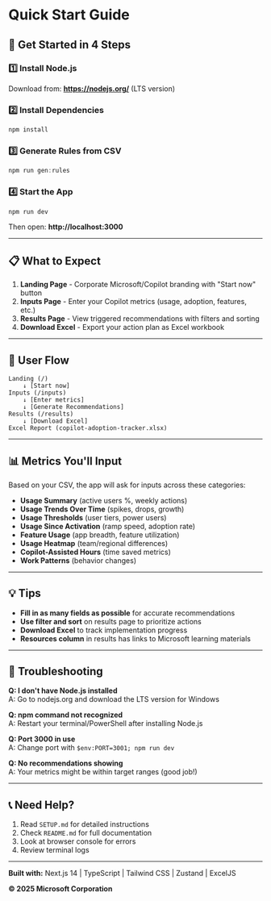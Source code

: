 # Quick Start Guide

## 🚀 Get Started in 4 Steps

### 1️⃣ Install Node.js
Download from: **https://nodejs.org/** (LTS version)

### 2️⃣ Install Dependencies
```powershell
npm install
```

### 3️⃣ Generate Rules from CSV
```powershell
npm run gen:rules
```

### 4️⃣ Start the App
```powershell
npm run dev
```

Then open: **http://localhost:3000**

---

## 📋 What to Expect

1. **Landing Page** - Corporate Microsoft/Copilot branding with "Start now" button
2. **Inputs Page** - Enter your Copilot metrics (usage, adoption, features, etc.)
3. **Results Page** - View triggered recommendations with filters and sorting
4. **Download Excel** - Export your action plan as Excel workbook

---

## 🎯 User Flow

```
Landing (/) 
    ↓ [Start now]
Inputs (/inputs)
    ↓ [Enter metrics]
    ↓ [Generate Recommendations]
Results (/results)
    ↓ [Download Excel]
Excel Report (copilot-adoption-tracker.xlsx)
```

---

## 📊 Metrics You'll Input

Based on your CSV, the app will ask for inputs across these categories:

- **Usage Summary** (active users %, weekly actions)
- **Usage Trends Over Time** (spikes, drops, growth)
- **Usage Thresholds** (user tiers, power users)
- **Usage Since Activation** (ramp speed, adoption rate)
- **Feature Usage** (app breadth, feature utilization)
- **Usage Heatmap** (team/regional differences)
- **Copilot-Assisted Hours** (time saved metrics)
- **Work Patterns** (behavior changes)

---

## 💡 Tips

- **Fill in as many fields as possible** for accurate recommendations
- **Use filter and sort** on results page to prioritize actions
- **Download Excel** to track implementation progress
- **Resources column** in results has links to Microsoft learning materials

---

## 🔧 Troubleshooting

**Q: I don't have Node.js installed**  
A: Go to nodejs.org and download the LTS version for Windows

**Q: npm command not recognized**  
A: Restart your terminal/PowerShell after installing Node.js

**Q: Port 3000 in use**  
A: Change port with `$env:PORT=3001; npm run dev`

**Q: No recommendations showing**  
A: Your metrics might be within target ranges (good job!)

---

## 📞 Need Help?

1. Read `SETUP.md` for detailed instructions
2. Check `README.md` for full documentation
3. Look at browser console for errors
4. Review terminal logs

---

**Built with:** Next.js 14 | TypeScript | Tailwind CSS | Zustand | ExcelJS

**© 2025 Microsoft Corporation**
